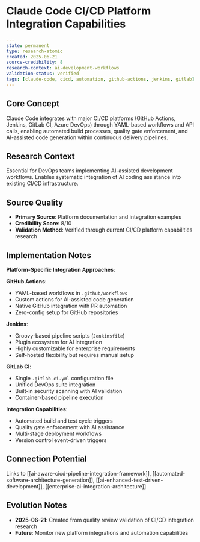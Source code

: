 # Claude Code CI/CD Platform Integration Capabilities

```yaml
---
state: permanent
type: research-atomic
created: 2025-06-21
source-credibility: 8
research-context: ai-development-workflows
validation-status: verified
tags: [claude-code, cicd, automation, github-actions, jenkins, gitlab]
---
```

## Core Concept

Claude Code integrates with major CI/CD platforms (GitHub Actions, Jenkins, GitLab CI, Azure DevOps) through YAML-based workflows and API calls, enabling automated build processes, quality gate enforcement, and AI-assisted code generation within continuous delivery pipelines.

## Research Context

Essential for DevOps teams implementing AI-assisted development workflows. Enables systematic integration of AI coding assistance into existing CI/CD infrastructure.

## Source Quality

- **Primary Source**: Platform documentation and integration examples
- **Credibility Score**: 8/10
- **Validation Method**: Verified through current CI/CD platform capabilities research

## Implementation Notes

**Platform-Specific Integration Approaches**:

**GitHub Actions**:
- YAML-based workflows in `.github/workflows`
- Custom actions for AI-assisted code generation
- Native GitHub integration with PR automation
- Zero-config setup for GitHub repositories

**Jenkins**:
- Groovy-based pipeline scripts (`Jenkinsfile`)
- Plugin ecosystem for AI integration
- Highly customizable for enterprise requirements
- Self-hosted flexibility but requires manual setup

**GitLab CI**:
- Single `.gitlab-ci.yml` configuration file
- Unified DevOps suite integration
- Built-in security scanning with AI validation
- Container-based pipeline execution

**Integration Capabilities**:
- Automated build and test cycle triggers
- Quality gate enforcement with AI assistance
- Multi-stage deployment workflows
- Version control event-driven triggers

## Connection Potential

Links to [[ai-aware-cicd-pipeline-integration-framework]], [[automated-software-architecture-generation]], [[ai-enhanced-test-driven-development]], [[enterprise-ai-integration-architecture]]

## Evolution Notes

- **2025-06-21**: Created from quality review validation of CI/CD integration research
- **Future**: Monitor new platform integrations and automation capabilities